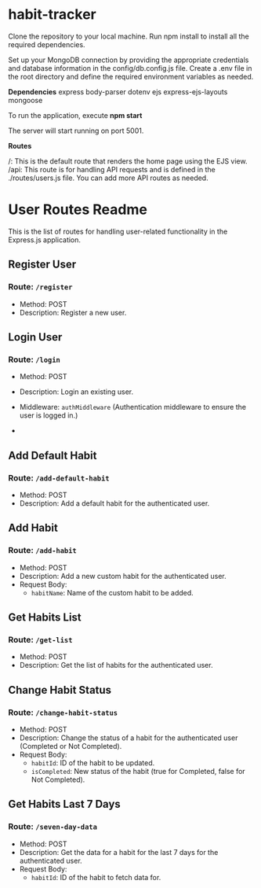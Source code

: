 # habit-tracker

Clone the repository to your local machine.
Run npm install to install all the required dependencies.

Set up your MongoDB connection by providing the appropriate credentials and database information in the config/db.config.js file.
Create a .env file in the root directory and define the required environment variables as needed.

**Dependencies**
  express
  body-parser
  dotenv
  ejs
  express-ejs-layouts
  mongoose

  
To run the application, execute **npm start**

The server will start running on port 5001.

**Routes**

/: This is the default route that renders the home page using the EJS view.
/api: This route is for handling API requests and is defined in the ./routes/users.js file. You can add more API routes as needed.

# User Routes Readme

This is the list of routes for handling user-related functionality in the Express.js application.

## Register User
### Route: `/register`
- Method: POST
- Description: Register a new user.

## Login User
### Route: `/login`
- Method: POST
- Description: Login an existing user.


- Middleware: `authMiddleware` (Authentication middleware to ensure the user is logged in.)
- 
## Add Default Habit
### Route: `/add-default-habit`
- Method: POST
- Description: Add a default habit for the authenticated user.

## Add Habit
### Route: `/add-habit`
- Method: POST
- Description: Add a new custom habit for the authenticated user.
- Request Body:
  - `habitName`: Name of the custom habit to be added.

## Get Habits List
### Route: `/get-list`
- Method: POST
- Description: Get the list of habits for the authenticated user.

## Change Habit Status
### Route: `/change-habit-status`
- Method: POST
- Description: Change the status of a habit for the authenticated user (Completed or Not Completed).
- Request Body:
  - `habitId`: ID of the habit to be updated.
  - `isCompleted`: New status of the habit (true for Completed, false for Not Completed).

## Get Habits Last 7 Days
### Route: `/seven-day-data`
- Method: POST
- Description: Get the data for a habit for the last 7 days for the authenticated user.
- Request Body:
  - `habitId`: ID of the habit to fetch data for.
